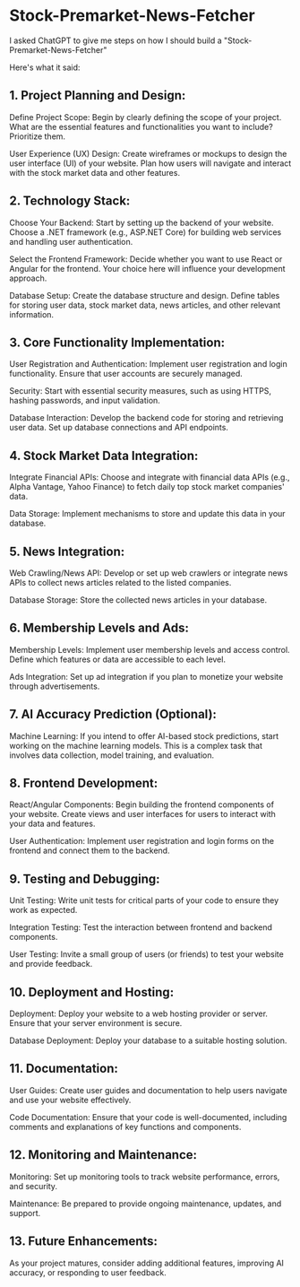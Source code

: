 # Stock-Premarket-News-Fetcher
I asked ChatGPT to give me steps on how I should build a "Stock-Premarket-News-Fetcher"

Here's what it said:
## 1. Project Planning and Design:
Define Project Scope: Begin by clearly defining the scope of your project. What are the essential features and functionalities you want to include? Prioritize them.

User Experience (UX) Design: Create wireframes or mockups to design the user interface (UI) of your website. Plan how users will navigate and interact with the stock market data and other features.

## 2. Technology Stack:
Choose Your Backend: Start by setting up the backend of your website. Choose a .NET framework (e.g., ASP.NET Core) for building web services and handling user authentication.

Select the Frontend Framework: Decide whether you want to use React or Angular for the frontend. Your choice here will influence your development approach.

Database Setup: Create the database structure and design. Define tables for storing user data, stock market data, news articles, and other relevant information.

## 3. Core Functionality Implementation:
User Registration and Authentication: Implement user registration and login functionality. Ensure that user accounts are securely managed.

Security: Start with essential security measures, such as using HTTPS, hashing passwords, and input validation.

Database Interaction: Develop the backend code for storing and retrieving user data. Set up database connections and API endpoints.

## 4. Stock Market Data Integration:
Integrate Financial APIs: Choose and integrate with financial data APIs (e.g., Alpha Vantage, Yahoo Finance) to fetch daily top stock market companies' data.

Data Storage: Implement mechanisms to store and update this data in your database.

## 5. News Integration:
Web Crawling/News API: Develop or set up web crawlers or integrate news APIs to collect news articles related to the listed companies.

Database Storage: Store the collected news articles in your database.

## 6. Membership Levels and Ads:
Membership Levels: Implement user membership levels and access control. Define which features or data are accessible to each level.

Ads Integration: Set up ad integration if you plan to monetize your website through advertisements.

## 7. AI Accuracy Prediction (Optional):
Machine Learning: If you intend to offer AI-based stock predictions, start working on the machine learning models. This is a complex task that involves data collection, model training, and evaluation.

## 8. Frontend Development:
React/Angular Components: Begin building the frontend components of your website. Create views and user interfaces for users to interact with your data and features.

User Authentication: Implement user registration and login forms on the frontend and connect them to the backend.

## 9. Testing and Debugging:
Unit Testing: Write unit tests for critical parts of your code to ensure they work as expected.

Integration Testing: Test the interaction between frontend and backend components.

User Testing: Invite a small group of users (or friends) to test your website and provide feedback.

## 10. Deployment and Hosting:
Deployment: Deploy your website to a web hosting provider or server. Ensure that your server environment is secure.

Database Deployment: Deploy your database to a suitable hosting solution.

## 11. Documentation:
User Guides: Create user guides and documentation to help users navigate and use your website effectively.

Code Documentation: Ensure that your code is well-documented, including comments and explanations of key functions and components.

## 12. Monitoring and Maintenance:
Monitoring: Set up monitoring tools to track website performance, errors, and security.

Maintenance: Be prepared to provide ongoing maintenance, updates, and support.

## 13. Future Enhancements:
As your project matures, consider adding additional features, improving AI accuracy, or responding to user feedback.
